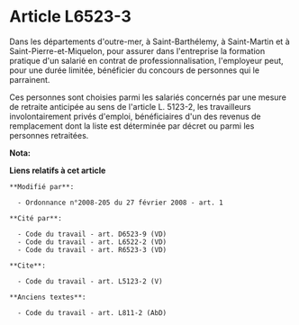 # Article L6523-3

Dans les départements d'outre-mer, à Saint-Barthélemy, à Saint-Martin et à Saint-Pierre-et-Miquelon, pour assurer dans
l'entreprise la formation pratique d'un salarié en contrat de professionnalisation, l'employeur peut, pour une durée limitée,
bénéficier du concours de personnes qui le parrainent. 

Ces personnes sont choisies parmi les salariés concernés par une mesure de retraite anticipée au sens de l'article L. 5123-2,
les travailleurs involontairement privés d'emploi, bénéficiaires d'un des revenus de remplacement dont la liste est
déterminée par décret ou parmi les personnes retraitées.

**Nota:**



**Liens relatifs à cet article**

	**Modifié par**:

	  - Ordonnance n°2008-205 du 27 février 2008 - art. 1

	**Cité par**:

	  - Code du travail - art. D6523-9 (VD)
	  - Code du travail - art. L6522-2 (VD)
	  - Code du travail - art. R6523-3 (VD)

	**Cite**:

	  - Code du travail - art. L5123-2 (V)

	**Anciens textes**:

	  - Code du travail - art. L811-2 (AbD)
